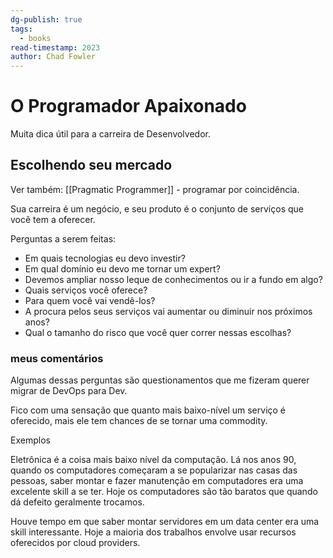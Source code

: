 ```yaml
---
dg-publish: true
tags:
  - books
read-timestamp: 2023
author: Chad Fowler
---
```


# O Programador Apaixonado

Muita dica útil para a carreira de Desenvolvedor.

## Escolhendo seu mercado

Ver também: [[Pragmatic Programmer]] - programar por coincidência.

Sua carreira é um negócio, e seu produto é o conjunto de serviços que você tem a oferecer.

Perguntas a serem feitas:

- Em quais tecnologias eu devo investir?
- Em qual domínio eu devo me tornar um expert?
- Devemos ampliar nosso leque de conhecimentos ou ir a fundo em algo?
- Quais serviços você oferece?
- Para quem você vai vendê-los?
- A procura pelos seus serviços vai aumentar ou diminuir nos próximos anos?
- Qual o tamanho do risco que você quer correr nessas escolhas?

### meus comentários

Algumas dessas perguntas são questionamentos que me fizeram querer migrar de DevOps para Dev.

Fico com uma sensação que quanto mais baixo-nível um serviço é oferecido, mais ele tem chances de se tornar uma commodity.

Exemplos

Eletrônica é a coisa mais baixo nível da computação. Lá nos anos 90, quando os computadores começaram a se popularizar nas casas das pessoas, saber montar e fazer manutenção em computadores era uma excelente skill a se ter. Hoje os computadores são tão baratos que quando dá defeito geralmente trocamos.

Houve tempo em que saber montar servidores em um data center era uma skill interessante. Hoje a maioria dos trabalhos envolve usar recursos oferecidos por cloud providers.



